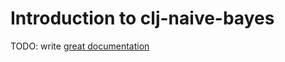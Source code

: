 # Introduction to clj-naive-bayes

TODO: write [great documentation](http://jacobian.org/writing/what-to-write/)
